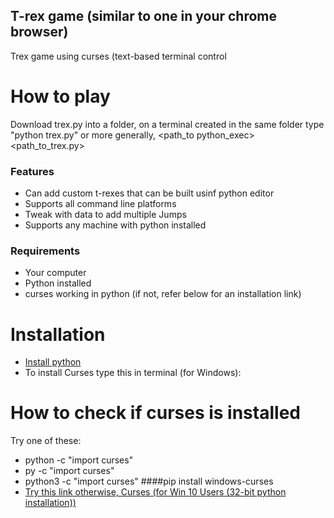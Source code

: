 ## T-rex game (similar to one in your chrome browser)
Trex game using curses (text-based terminal control
# How to play
Download trex.py into a folder, on a terminal created in the same folder type "python trex.py" or more generally, <path_to python_exec> <path_to_trex.py> 
### Features

- Can add custom t-rexes that can be built usinf python editor
- Supports all command line platforms
- Tweak with data to add multiple Jumps
- Supports any machine with python installed
### Requirements

- Your computer
- Python installed
- curses working in python (if not, refer below for an installation link)
# Installation
- [Install python](https://python.org/downloads)
- To install Curses type this in terminal (for Windows):
# How to check if curses is installed
Try one of these:
- python -c "import curses"
- py -c "import curses"
- python3 -c "import curses"
####pip install windows-curses
- [Try this link otherwise, Curses (for Win 10 Users (32-bit python installation))](https://www.lfd.uci.edu/~gohlke/pythonlibs/#curses)
